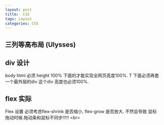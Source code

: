 ```yaml
---
layout: post
title:  CSS
tags: Layout
categories: CSS
---
```


## 三列等高布局 (Ulysses)



## div 设计
body html 必须 height 100% 下面的才能实现全网页高度100%.
T
下面必须再套一个最外层的div
这个div 高度也必须100%.



## flex 实际
Flex 设置 必须考虑flex-shrink 是否缩小, flex-grow 是否放大. 不然会导致 鼠标拖动时候.拖动条和鼠标不同步!!!!! \<br\>